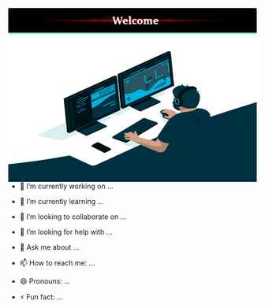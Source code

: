 <a style="background-color:aquamarine;">

<img src="w1.png" style="width:100%; height:50px;"> 


<img align="right" src="code.gif" style="width:600px; height:300px;"> 


- 🔭 I’m currently working on ...
- 🌱 I’m currently learning ...
- 👯 I’m looking to collaborate on ...
- 🤔 I’m looking for help with ...
- 💬 Ask me about ...
- 📫 How to reach me: ...
- 😄 Pronouns: ...
- ⚡ Fun fact: ...

  </a>
